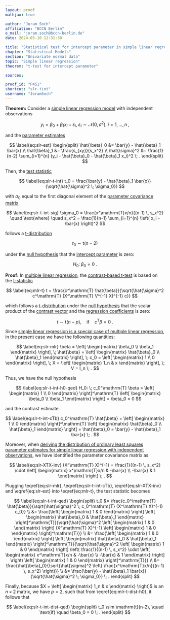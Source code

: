 ```yaml
---
layout: proof
mathjax: true

author: "Joram Soch"
affiliation: "BCCN Berlin"
e_mail: "joram.soch@bccn-berlin.de"
date: 2024-05-10 12:31:30

title: "Statistical test for intercept parameter in simple linear regression model"
chapter: "Statistical Models"
section: "Univariate normal data"
topic: "Simple linear regression"
theorem: "t-test for intercept parameter"

sources:

proof_id: "P451"
shortcut: "slr-tint"
username: "JoramSoch"
---
```



**Theorem:** Consider a [simple linear regression model](/D/slr) with independent observations

$$ \label{eq:slr}
y_i = \beta_0 + \beta_1 x_i + \varepsilon_i, \; \varepsilon_i \sim \mathcal{N}(0, \sigma^2), \; i = 1,\ldots,n \; ,
$$

and the [parameter estimates](/P/slr-mle)

$$ \label{eq:slr-est}
\begin{split}
\hat{\beta}_0 &= \bar{y} - \hat{\beta}_1 \bar{x} \\
\hat{\beta}_1 &= \frac{s_{xy}}{s_x^2} \\
\hat{\sigma}^2 &= \frac{1}{n-2} \sum_{i=1}^{n} (y_i - \hat{\beta}_0 - \hat{\beta}_1 x_i)^2 \; .
\end{split}
$$

Then, the [test statistic](/D/tstat)

$$ \label{eq:slr-t-int}
t_0 = \frac{\bar{y} - \hat{\beta}_1 \bar{x}}{\sqrt{\hat{\sigma}^2 \; \sigma_0}}
$$

with $\sigma_0$ equal to the first diagonal element of the [parameter covariance matrix](/P/slr-olsdist)

$$ \label{eq:slr-t-int-sig}
\sigma_0 = \frac{x^\mathrm{T}x/n}{(n-1) \, s_x^2} \quad \text{where} \quad s_x^2 = \frac{1}{n-1} \sum_{i=1}^{n} \left( x_i - \bar{x} \right)^2
$$

follows a [t-distribution](/D/t)

$$ \label{eq:slr-t-int-dist}
t_0 \sim \mathrm{t}(n-2)
$$

under the [null hypothesis](/D/h0) that the [intercept parameter](/D/slr) is zero:

$$ \label{eq:slr-t-int-h0}
H_0: \; \beta_0 = 0 \; .
$$


**Proof:** In [multiple linear regression](/D/mlr), the [contrast-based t-test](/P/mlr-t) is based on the [t-statistic](/D/tstat)

$$ \label{eq:mlr-t}
t = \frac{c^\mathrm{T} \hat{\beta}}{\sqrt{\hat{\sigma}^2 c^\mathrm{T} (X^\mathrm{T} V^{-1} X)^{-1} c}}
$$

which follows a [t-distribution](/D/t) under the [null hypothesis](/D/h0) that the scalar product of the [contrast vector](/D/tcon) and the [regression coefficients](/D/mlr) is zero: 

$$ \label{eq:mlr-t-dist-h0}
t \sim \mathrm{t}(n-p), \quad \text{if} \quad c^\mathrm{T} \beta = 0 \; .
$$

Since [simple linear regression is a special case of multiple linear regression](/P/slr-mlr), in the present case we have the following quantities:

$$ \label{eq:slr-mlr}
\beta = \left[ \begin{matrix} \beta_0 \\ \beta_1 \end{matrix} \right], \;
\hat{\beta} = \left[ \begin{matrix} \hat{\beta}_0 \\ \hat{\beta}_1 \end{matrix} \right], \;
c_0 = \left[ \begin{matrix} 1 \\ 0 \end{matrix} \right], \;
X = \left[ \begin{matrix} 1_n & x \end{matrix} \right], \;
V = I_n \; .
$$

Thus, we have the null hypothesis

$$ \label{eq:slr-t-int-h0-qed}
H_0: \; c_0^\mathrm{T} \beta = \left[ \begin{matrix} 1 \\ 0 \end{matrix} \right]^\mathrm{T} \left[ \begin{matrix} \beta_0 \\ \beta_1 \end{matrix} \right] = \beta_0 = 0
$$

and the contrast estimate

$$ \label{eq:slr-t-int-cTb}
c_0^\mathrm{T} \hat{\beta} = \left[ \begin{matrix} 1 \\ 0 \end{matrix} \right]^\mathrm{T} \left[ \begin{matrix} \hat{\beta}_0 \\ \hat{\beta}_1 \end{matrix} \right] = \hat{\beta}_0 = \bar{y} - \hat{\beta}_1 \bar{x} \; .
$$

Moreover, when [deriving the distribution of ordinary least squares parameter estimates for simple linear regression with independent observations](/P/slr-olsdist), we have identified the parameter covariance matrix as

$$ \label{eq:slr-XTX-inv}
(X^\mathrm{T} X)^{-1} = \frac{1}{(n-1) \, s_x^2} \cdot \left[ \begin{matrix} x^\mathrm{T}x/n & -\bar{x} \\ -\bar{x} & 1 \end{matrix} \right] \; .
$$

Plugging \eqref{eq:slr-mlr}, \eqref{eq:slr-t-int-cTb}, \eqref{eq:slr-XTX-inv} and \eqref{eq:slr-est} into \eqref{eq:mlr-t}, the test statistic becomes

$$ \label{eq:slr-t-int-qed}
\begin{split}
t_0 &= \frac{c_0^\mathrm{T} \hat{\beta}}{\sqrt{\hat{\sigma}^2 \; c_0^\mathrm{T} (X^\mathrm{T} X)^{-1} c_0}} \\
&= \frac{\left[ \begin{matrix} 1 & 0 \end{matrix} \right] \left[ \begin{matrix} \hat{\beta}_0 & \hat{\beta}_1 \end{matrix} \right]^\mathrm{T}}{\sqrt{\hat{\sigma}^2 \left[ \begin{matrix} 1 & 0 \end{matrix} \right] (X^\mathrm{T} X)^{-1} \left[ \begin{matrix} 1 & 0 \end{matrix} \right]^\mathrm{T}}} \\
&= \frac{\left[ \begin{matrix} 1 & 0 \end{matrix} \right] \left[ \begin{matrix} \hat{\beta}_0 & \hat{\beta}_1 \end{matrix} \right]^\mathrm{T}}{\sqrt{\hat{\sigma}^2 \left[ \begin{matrix} 1 & 0 \end{matrix} \right] \left( \frac{1}{(n-1) \, s_x^2} \cdot \left[ \begin{matrix} x^\mathrm{T}x/n & -\bar{x} \\ -\bar{x} & 1 \end{matrix} \right] \right) \left[ \begin{matrix} 1 & 0 \end{matrix} \right]^\mathrm{T}}} \\
&= \frac{\hat{\beta}_0}{\sqrt{\hat{\sigma}^2 \left( \frac{x^\mathrm{T}x/n}{(n-1) \, s_x^2} \right)}} \\
&= \frac{\bar{y} - \hat{\beta}_1 \bar{x}}{\sqrt{\hat{\sigma}^2 \; \sigma_0}} \; .
\end{split}
$$

Finally, because $X = \left[ \begin{matrix} 1_n & x \end{matrix} \right]$ is an $n \times 2$ matrix, we have $p = 2$, such that from \eqref{eq:mlr-t-dist-h0}, it follows that

$$ \label{eq:slr-t-int-dist-qed}
\begin{split}
t_0 \sim \mathrm{t}(n-2), \quad \text{if} \quad \beta_0 = 0 \; .
\end{split}
$$